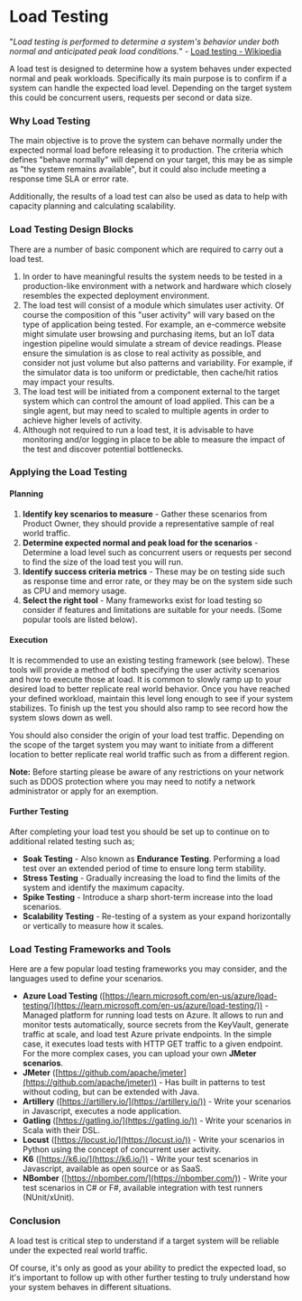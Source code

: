 # Load Testing

"_Load testing is performed to determine a system's behavior under both normal and anticipated peak load conditions._" - [Load testing - Wikipedia](https://en.wikipedia.org/wiki/Load\_testing)

A load test is designed to determine how a system behaves under expected normal and peak workloads. Specifically its main purpose is to confirm if a system can handle the expected load level. Depending on the target system this could be concurrent users, requests per second or data size.

### Why Load Testing <a href="#why-load-testing" id="why-load-testing"></a>

The main objective is to prove the system can behave normally under the expected normal load before releasing it to production. The criteria which defines "behave normally" will depend on your target, this may be as simple as "the system remains available", but it could also include meeting a response time SLA or error rate.

Additionally, the results of a load test can also be used as data to help with capacity planning and calculating scalability.

### Load Testing Design Blocks <a href="#load-testing-design-blocks" id="load-testing-design-blocks"></a>

There are a number of basic component which are required to carry out a load test.

1. In order to have meaningful results the system needs to be tested in a production-like environment with a network and hardware which closely resembles the expected deployment environment.
2. The load test will consist of a module which simulates user activity. Of course the composition of this "user activity" will vary based on the type of application being tested. For example, an e-commerce website might simulate user browsing and purchasing items, but an IoT data ingestion pipeline would simulate a stream of device readings. Please ensure the simulation is as close to real activity as possible, and consider not just volume but also patterns and variability. For example, if the simulator data is too uniform or predictable, then cache/hit ratios may impact your results.
3. The load test will be initiated from a component external to the target system which can control the amount of load applied. This can be a single agent, but may need to scaled to multiple agents in order to achieve higher levels of activity.
4. Although not required to run a load test, it is advisable to have monitoring and/or logging in place to be able to measure the impact of the test and discover potential bottlenecks.

### Applying the Load Testing <a href="#applying-the-load-testing" id="applying-the-load-testing"></a>

#### Planning <a href="#planning" id="planning"></a>

1. **Identify key scenarios to measure** - Gather these scenarios from Product Owner, they should provide a representative sample of real world traffic.
2. **Determine expected normal and peak load for the scenarios** - Determine a load level such as concurrent users or requests per second to find the size of the load test you will run.
3. **Identify success criteria metrics** - These may be on testing side such as response time and error rate, or they may be on the system side such as CPU and memory usage.
4. **Select the right tool** - Many frameworks exist for load testing so consider if features and limitations are suitable for your needs. (Some popular tools are listed below).

#### Execution <a href="#execution" id="execution"></a>

It is recommended to use an existing testing framework (see below). These tools will provide a method of both specifying the user activity scenarios and how to execute those at load. It is common to slowly ramp up to your desired load to better replicate real world behavior. Once you have reached your defined workload, maintain this level long enough to see if your system stabilizes. To finish up the test you should also ramp to see record how the system slows down as well.

You should also consider the origin of your load test traffic. Depending on the scope of the target system you may want to initiate from a different location to better replicate real world traffic such as from a different region.

**Note:** Before starting please be aware of any restrictions on your network such as DDOS protection where you may need to notify a network administrator or apply for an exemption.

#### Further Testing <a href="#further-testing" id="further-testing"></a>

After completing your load test you should be set up to continue on to additional related testing such as;

* **Soak Testing** - Also known as **Endurance Testing**. Performing a load test over an extended period of time to ensure long term stability.
* **Stress Testing** - Gradually increasing the load to find the limits of the system and identify the maximum capacity.
* **Spike Testing** - Introduce a sharp short-term increase into the load scenarios.
* **Scalability Testing** - Re-testing of a system as your expand horizontally or vertically to measure how it scales.

### Load Testing Frameworks and Tools <a href="#load-testing-frameworks-and-tools" id="load-testing-frameworks-and-tools"></a>

Here are a few popular load testing frameworks you may consider, and the languages used to define your scenarios.

* **Azure Load Testing** ([https://learn.microsoft.com/en-us/azure/load-testing/](https://learn.microsoft.com/en-us/azure/load-testing/)) - Managed platform for running load tests on Azure. It allows to run and monitor tests automatically, source secrets from the KeyVault, generate traffic at scale, and load test Azure private endpoints. In the simple case, it executes load tests with HTTP GET traffic to a given endpoint. For the more complex cases, you can upload your own **JMeter scenarios**.
* **JMeter** ([https://github.com/apache/jmeter](https://github.com/apache/jmeter)) - Has built in patterns to test without coding, but can be extended with Java.
* **Artillery** ([https://artillery.io/](https://artillery.io/)) - Write your scenarios in Javascript, executes a node application.
* **Gatling** ([https://gatling.io/](https://gatling.io/)) - Write your scenarios in Scala with their DSL.
* **Locust** ([https://locust.io/](https://locust.io/)) - Write your scenarios in Python using the concept of concurrent user activity.
* **K6** ([https://k6.io/](https://k6.io/)) - Write your test scenarios in Javascript, available as open source or as SaaS.
* **NBomber** ([https://nbomber.com/](https://nbomber.com/)) - Write your test scenarios in C# or F#, available integration with test runners (NUnit/xUnit).

### Conclusion <a href="#conclusion" id="conclusion"></a>

A load test is critical step to understand if a target system will be reliable under the expected real world traffic.

Of course, it's only as good as your ability to predict the expected load, so it's important to follow up with other further testing to truly understand how your system behaves in different situations.
